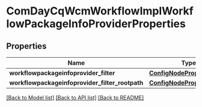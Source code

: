 # ComDayCqWcmWorkflowImplWorkflowPackageInfoProviderProperties

## Properties
Name | Type | Description | Notes
------------ | ------------- | ------------- | -------------
**workflowpackageinfoprovider_filter** | [**ConfigNodePropertyArray**](ConfigNodePropertyArray.md) |  | [optional] 
**workflowpackageinfoprovider_filter_rootpath** | [**ConfigNodePropertyString**](ConfigNodePropertyString.md) |  | [optional] 

[[Back to Model list]](../README.md#documentation-for-models) [[Back to API list]](../README.md#documentation-for-api-endpoints) [[Back to README]](../README.md)


